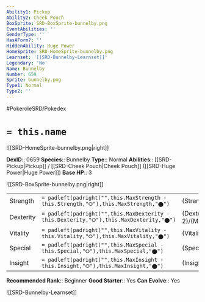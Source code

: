 ```yaml
---
Ability1: Pickup
Ability2: Cheek Pouch
BoxSprite: SRD-BoxSprite-bunnelby.png
EventAbilities: ''
GenderType: ''
HasAForm?: ''
HiddenAbility: Huge Power
HomeSprite: SRD-HomeSprite-bunnelby.png
Learnset: '[[SRD-Bunnelby-Learnset]]'
Legendary: 'No'
Name: Bunnelby
Number: 659
Sprite: bunnelby.png
Type1: Normal
Type2: ''
---
```


#PokeroleSRD/Pokedex

# `= this.name`

![[SRD-HomeSprite-bunnelby.png|right]]

**DexID**:: 0659
**Species**:: Bunnelby
**Type**:: Normal
**Abilities**:: [[SRD-Pickup|Pickup]] / [[SRD-Cheek Pouch|Cheek Pouch]] ([[SRD-Huge Power|Huge Power]])
**Base HP**:: 3

![[SRD-BoxSprite-bunnelby.png|right]]

|           |                                                                                        |                                          |
| --------- | -------------------------------------------------------------------------------------- | ---------------------------------------- |
| Strength  | `= padleft(padright("",this.MaxStrength - this.Strength,"⭘"),this.MaxStrength,"⬤")`    | (Strength::1)/(MaxStrength::3)   |
| Dexterity | `= padleft(padright("",this.MaxDexterity - this.Dexterity,"⭘"),this.MaxDexterity,"⬤")` | (Dexterity:: 2)/(MaxDexterity::4) |
| Vitality  | `= padleft(padright("",this.MaxVitality - this.Vitality,"⭘"),this.MaxVitality,"⬤")`    | (Vitality::1)/(MaxVitality::3)   |
| Special   | `= padleft(padright("",this.MaxSpecial - this.Special,"⭘"),this.MaxSpecial,"⬤")`       | (Special::1)/(MaxSpecial::3)     |
| Insight   | `= padleft(padright("",this.MaxInsight - this.Insight,"⭘"),this.MaxInsight,"⬤")`       | (Insight::1)/(MaxInsight::3)     |

**Recommended Rank**:: Beginner
**Good Starter**:: Yes
**Can Evolve**:: Yes

![[SRD-Bunnelby-Learnset]]